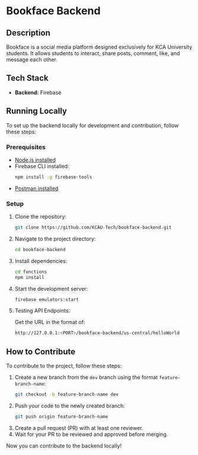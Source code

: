 # Bookface Backend

## Description

Bookface is a social media platform designed exclusively for KCA University students. It allows students to interact, share posts, comment, like, and message each other.

## Tech Stack

- **Backend:** Firebase

## Running Locally

To set up the backend locally for development and contribution, follow these steps:

### Prerequisites

- [Node.js installed](https://nodejs.org/en/download)
- Firebase CLI installed:
   ```sh
   npm install -g firebase-tools
   ```
- [Postman installed](https://www.postman.com/downloads/)

### Setup

1. Clone the repository:
   ```sh
   git clone https://github.com/KCAU-Tech/bookface-backend.git
   ```
2. Navigate to the project directory:
   ```sh
   cd bookface-backend
   ```
3. Install dependencies:
   ```sh
   cd functions
   npm install
   ```
4. Start the development server:
   ```sh
   firebase emulators:start
   ```
5. Testing API Endpoints:

   Get the URL in the format of:
   ```sh
   http://127.0.0.1:<PORT>/bookface-backend/us-central/helloWorld
   ```

## How to Contribute

To contribute to the project, follow these steps:

1. Create a new branch from the `dev` branch using the format `feature-branch-name`:
   ```sh
   git checkout -b feature-branch-name dev
   ```
2. Push your code to the newly created branch:
   ```sh
   git push origin feature-branch-name
   ```
3. Create a pull request (PR) with at least one reviewer.
4. Wait for your PR to be reviewed and approved before merging.

Now you can contribute to the backend locally!

